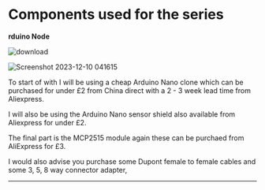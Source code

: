 # Components used for the series

**rduino Node**

![download](https://github.com/johnmholmes/Arduino-CBUS--Introduction-Series/assets/60571002/e68fd196-8ec6-48b8-b4f4-9b9842502c0f)

![Screenshot 2023-12-10 041615](https://github.com/johnmholmes/Arduino-CBUS--Introduction-Series/assets/60571002/bab34987-935f-4620-99e1-cbbbd87b9cb0)

To start of with I will be using a cheap Arduino Nano clone which can be purchased for under £2 from China direct with a 2 - 3 week lead time from Aliexpress.

I will also be using the Arduino Nano sensor shield also available from Aliexpress for under £2.

The final part is the MCP2515 module again these can be purchaed from AliExpress for £3.

I would also advise you purchase some Dupont female to female cables and some 3, 5, 8 way connector adapter,

----
